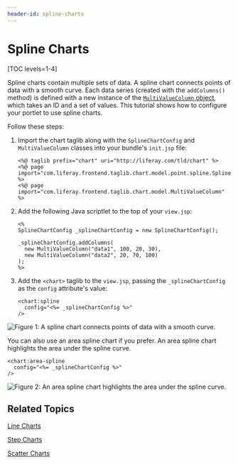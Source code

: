 ```yaml
---
header-id: spline-charts
---
```


# Spline Charts

[TOC levels=1-4]

Spline charts contain multiple sets of data. A spline chart connects points of
data with a smooth curve. Each data series
(created with the `addColumns()` method) is defined with a new instance of the
[`MultiValueColumn` object](https://docs.liferay.com/portal/7.1-latest/apps/frontend-taglib-1.0.1/javadocs/com/liferay/frontend/taglib/chart/model/MultiValueColumn.html),
which takes an ID and a set of values. This tutorial shows how to configure your
portlet to use spline charts.

Follow these steps:

1.  Import the chart taglib along with the `SplineChartConfig` and
    `MultiValueColumn` classes into your bundle's `init.jsp` file:

        <%@ taglib prefix="chart" uri="http://liferay.com/tld/chart" %>
        <%@ page import="com.liferay.frontend.taglib.chart.model.point.spline.SplineChartConfig" %>
        <%@ page import="com.liferay.frontend.taglib.chart.model.MultiValueColumn" %>

2.  Add the following Java scriptlet to the top of your `view.jsp`:

        <%
        SplineChartConfig _splineChartConfig = new SplineChartConfig();

        _splineChartConfig.addColumns(
          new MultiValueColumn("data1", 100, 20, 30),
          new MultiValueColumn("data2", 20, 70, 100)
        );
        %>

3.  Add the `<chart>` taglib to the `view.jsp`, passing the `_splineChartConfig`
    as the `config` attribute's value:

        <chart:spline
          config="<%= _splineChartConfig %>"
        />

![Figure 1: A spline chart connects points of data with a smooth curve.](../../../images/chart-taglib-spline.png)

You can also use an area spline chart if you prefer. An area spline chart
highlights the area under the spline curve.

    <chart:area-spline
      config="<%= _splineChartConfig %>"
    />

![Figure 2: An area spline chart highlights the area under the spline curve.](../../../images/chart-taglib-area-spline.png)

## Related Topics

[Line Charts](/docs/7-1/tutorials/-/knowledge_base/t/line-charts)

[Step Charts](/docs/7-1/tutorials/-/knowledge_base/t/step-charts)

[Scatter Charts](/docs/7-1/tutorials/-/knowledge_base/t/scatter-charts)